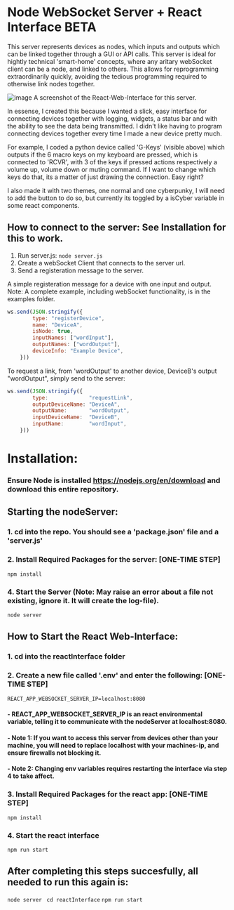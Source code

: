 # Node WebSocket Server + React Interface BETA

This server represents devices as nodes, which inputs and outputs which can be linked together through a GUI or API calls. This server is ideal for hightly technical 'smart-home' concepts, where any aritary webSocket client can be a node, and linked to others. This allows for reprogramming extraordinarily quickly, avoiding the tedious programming required to otherwise link nodes together.

![image](https://github.com/TheTheoM/nodeServer/assets/103237702/cb0113df-60a5-44d3-ad96-f09925294ba7)
A screenshot of the React-Web-Interface for this server. 

In essense, I created this because I wanted a slick, easy interface for connecting devices together with  logging, widgets, a status bar and with the ability to see the data being transmitted. I didn't like having to program connecting devices together every time I made a new device pretty much. 

For example, I coded a python device called 'G-Keys' (visible above) which outputs if the 6 macro keys on my keyboard are pressed, which is connected to 'RCVR', with 3 of the keys if pressed actions respectively a volume up, volume down or muting command. If I want to change which keys do that, its a matter of just drawing the connection. Easy right?

I also made it with two themes, one normal and one cyberpunky, I will need to add the button to do so, but currently its toggled by a isCyber variable in some react components.

## How to connect to the server: See Installation for this to work.

1. Run server.js:  ```node server.js```
2. Create a webSocket Client that connects to the server url.
3. Send a registeration message to the server.

A simple registeration message for a device with one input and output. Note: A complete example, including webSocket functionality, is in the examples folder.

```js
ws.send(JSON.stringify({
        type: "registerDevice",
        name: "DeviceA", 
        isNode: true,
        inputNames: ["wordInput"],
        outputNames: ["wordOutput"],
        deviceInfo: "Example Device",
    }))
```

To request a link, from 'wordOutput' to another device, DeviceB's output "wordOutput", simply send to the server: 

```js
ws.send(JSON.stringify({
        type:             "requestLink",
        outputDeviceName: "DeviceA",
        outputName:       "wordOutput",
        inputDeviceName:  "DeviceB",
        inputName:        "wordInput",
    }))
```

# Installation:

### Ensure Node is installed https://nodejs.org/en/download and download this entire repository. 

## Starting the nodeServer:
### 1. cd into the repo. You should see a 'package.json' file and a 'server.js'
### 2. Install Required Packages for the server: [ONE-TIME STEP]
``` npm install ```
### 4. Start the Server (Note: May raise an error about a file not existing, ignore it. It will create the log-file).
``` node server ```

## How to Start the React Web-Interface:
### 1. cd into the reactInterface folder
### 2. Create a new file called '.env' and enter the following: [ONE-TIME STEP]
```REACT_APP_WEBSOCKET_SERVER_IP=localhost:8080```
####         -        REACT_APP_WEBSOCKET_SERVER_IP is an react environmental variable, telling it to communicate with the nodeServer at localhost:8080. 
####         -        Note 1: If you want to access this server from devices other than your machine, you will need to replace localhost with your machines-ip, and ensure firewalls not blocking it.
####         -        Note 2: Changing env variables requires restarting the interface via step 4 to take affect.

### 3. Install Required Packages for the react app: [ONE-TIME STEP]
``` npm install ```
### 4. Start the react interface
``` npm run start ```

## After completing this steps succesfully, all needed to run this again is:
``` node server ```
``` cd reactInterface```
``` npm run start ```

